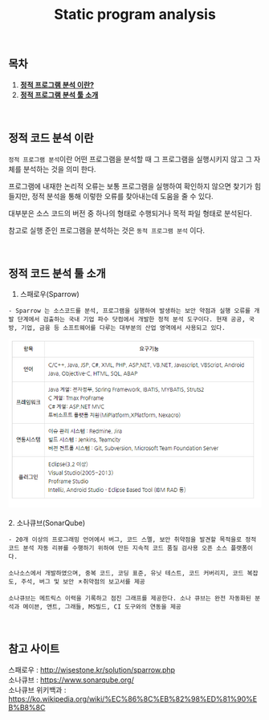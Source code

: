 <div align="center">
  <br />
  <h1>Static program analysis</h1>
  <br />
</div>

## 목차

1. [**정적 프로그램 분석 이란?**](#1)
2. [**정적 프로그램 분석 툴 소개**](#2)

<br />

<div id="1"></div>

## 정적 코드 분석 이란

  `정적 프로그램 분석`이란 어떤 프로그램을 분석할 때 그 프로그램을 실행시키지 않고 그 자체를 분석하는 것을 의미 한다.

  프로그램에 내재한 논리적 오류는 보통 프로그램을 실행하여 확인하지 않으면 찾기가 힘들지만, 정적 분석을 통해 이렇한 오류를 찾아내는데 도움을 줄 수 있다.

  대부분은 소스 코드의 버전 중 하나의 형태로 수행되거나 목적 파일 형태로 분석된다.

  참고로 실행 준인 프로그램을 분석하는 것은 `동적 프로그램 분석` 이다.

<br />


<div id="2"></div>

## 정적 코드 분석 툴 소개

  1. 스패로우(Sparrow) <br>

    - Sparrow 는 소스코드를 분석, 프로그램을 실행하여 발생하는 보안 약점과 실행 오류를 개발 단계에서 검출하는 국내 기업 파수 닷컴에서 개발한 정적 분석 도구이다. 현재 공공, 국방, 기업, 금융 등 소프트웨어를 다루는 대부분의 산업 영역에서 사용되고 있다.

  <img src='../images/sparrow.png'>
  <br>
  <br>
  2. 소나큐브(SonarQube)

    - 20개 이상의 프로그래밍 언어에서 버그, 코드 스멜, 보안 취약점을 발견할 목적을로 정적 코드 분석 자동 리뷰를 수행하기 위하여 만든 지속적 코드 품질 검사용 오픈 소스 플랫폼이다.

    소나소스에서 개발하였으며, 중복 코드, 코딩 표준, 유닛 테스트, 코드 커버리지, 코드 복잡도, 주석, 버그 및 보안 ㅊ취약점의 보고서를 제공

    소나큐브는 메트릭스 이력을 기록하고 점진 그래프를 제공한다. 소나 큐브는 완전 자동화된 분석과 메이븐, 앤트, 그래들, MS빌드, CI 도구와의 연동을 제공

  

<br />

<div id="3"></div>

## 참고 사이트

스패로우 : http://wisestone.kr/solution/sparrow.php  <br>
소나큐브 : https://www.sonarqube.org/  <br>
소나큐브 위키백과 : https://ko.wikipedia.org/wiki/%EC%86%8C%EB%82%98%ED%81%90%EB%B8%8C   <br>

<br>

